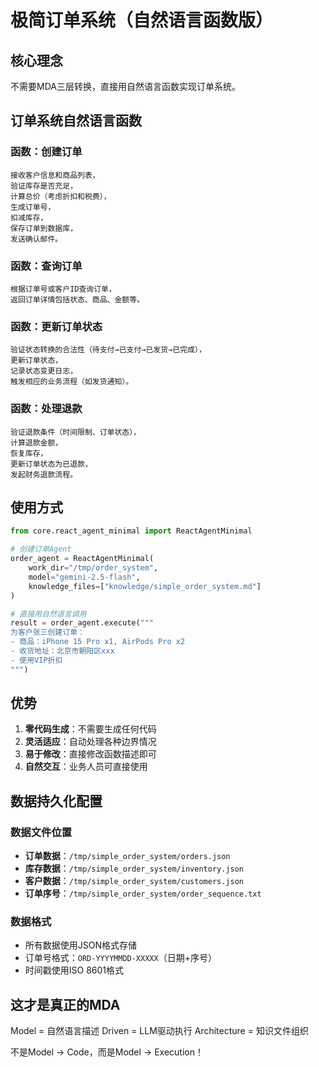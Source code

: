 # 极简订单系统（自然语言函数版）

## 核心理念
不需要MDA三层转换，直接用自然语言函数实现订单系统。

## 订单系统自然语言函数

### 函数：创建订单
```
接收客户信息和商品列表，
验证库存是否充足，
计算总价（考虑折扣和税费），
生成订单号，
扣减库存，
保存订单到数据库，
发送确认邮件。
```

### 函数：查询订单
```
根据订单号或客户ID查询订单，
返回订单详情包括状态、商品、金额等。
```

### 函数：更新订单状态
```
验证状态转换的合法性（待支付→已支付→已发货→已完成），
更新订单状态，
记录状态变更日志，
触发相应的业务流程（如发货通知）。
```

### 函数：处理退款
```
验证退款条件（时间限制、订单状态），
计算退款金额，
恢复库存，
更新订单状态为已退款，
发起财务退款流程。
```

## 使用方式

```python
from core.react_agent_minimal import ReactAgentMinimal

# 创建订单Agent
order_agent = ReactAgentMinimal(
    work_dir="/tmp/order_system",
    model="gemini-2.5-flash",
    knowledge_files=["knowledge/simple_order_system.md"]
)

# 直接用自然语言调用
result = order_agent.execute("""
为客户张三创建订单：
- 商品：iPhone 15 Pro x1, AirPods Pro x2
- 收货地址：北京市朝阳区xxx
- 使用VIP折扣
""")
```

## 优势
1. **零代码生成**：不需要生成任何代码
2. **灵活适应**：自动处理各种边界情况
3. **易于修改**：直接修改函数描述即可
4. **自然交互**：业务人员可直接使用

## 数据持久化配置

### 数据文件位置
- **订单数据**：`/tmp/simple_order_system/orders.json`
- **库存数据**：`/tmp/simple_order_system/inventory.json`
- **客户数据**：`/tmp/simple_order_system/customers.json`
- **订单序号**：`/tmp/simple_order_system/order_sequence.txt`

### 数据格式
- 所有数据使用JSON格式存储
- 订单号格式：`ORD-YYYYMMDD-XXXXX`（日期+序号）
- 时间戳使用ISO 8601格式

## 这才是真正的MDA
Model = 自然语言描述
Driven = LLM驱动执行
Architecture = 知识文件组织

不是Model → Code，而是Model → Execution！